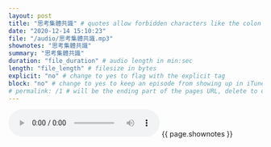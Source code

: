 ```yaml
---
layout: post
title: "思考集體共識" # quotes allow forbidden characters like the colon
date: "2020-12-14 15:10:23"
file: "/audio/思考集體共識.mp3"
shownotes: "思考集體共識"
summary: "思考集體共識"
duration: "file_duration" # audio length in min:sec
length: "file_length" # filesize in bytes
explicit: "no" # change to yes to flag with the explicit tag
block: "no" # change to yes to keep an episode from showing up in iTunes
# permalink: /1 # will be the ending part of the pages URL, delete to default to the title
---
```


<audio controls>
<source src="{{site.url}}{{site.baseurl}}{{ page.file }}" type="audio/x-mp3">
Your browser does not support the audio element.
</audio>
{{ page.shownotes }}
